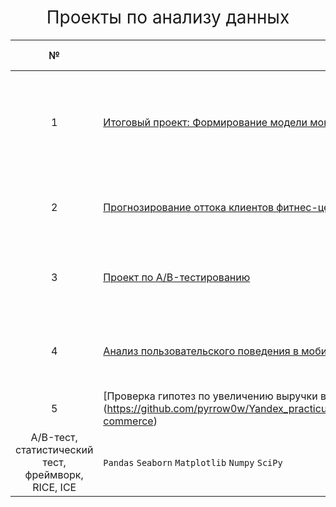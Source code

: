 <h1 style="font-weight:normal" align="center">
  &nbsp;Проекты по анализу данных&nbsp;
</h1>

|№|Название проекта|Сфера|Направление деятельности|Ключевые слова проекта|Стек|Статус|
|:-----:|-----|:-----:|-----|-----|:-----:|-----|
|1|[Итоговый проект: Формирование модели монетизации мобильного приложения](https://github.com/pyrrow0w/Yandex_practicum/tree/main/Monetization%20model)|Мобильное приложение, Gamedev|Маркетинг-аналитик, Аналитик (универсал), Data analyst|Анализ продуктовых и маркетинговых метрик, проверка статистических гипотез, расчет модели монетизации, продуктовые метрики, событийная аналитика |`Pandas` `Seaborn` `Matplotlib` `Numpy` `SciPy`|Завершен|
|2|[Прогнозирование оттока клиентов фитнес-центра](https://github.com/pyrrow0w/Yandex_practicum/tree/main/Fitness%20customers%20ML%20churn%20model)|Бизнес, оффлайн|Маркетинг-аналитик, Аналитик (универсал)|KMeans, Machine Learning, дендрограмма, RandomForestClassifier, LogisticRegression|`Pandas` `Seaborn` `Matplotlib` `Sklearn` `SciPy`|Завершен|
|3|[Проект по А/B-тестированию](https://github.com/pyrrow0w/Yandex_practicum/tree/main/AB-test)|Интернет-сервисы|Маркетинг-аналитик, продуктовый аналитик|EDA,проверка статистических гипотез, A/B-тестирование|`Pandas` `Seaborn` `Matplotlib` `Numpy` `SciPy` `Plotly` `Math`|Завершен|
|4|[Анализ пользовательского поведения в мобильном приложении](https://github.com/pyrrow0w/Yandex_practicum/tree/main/User's%20behavior%20analytics)|Интернет-сервисы, Стартапы, Бизнес|Маркетинг-аналитик, продуктовый аналитик|A/B-тест, визуализация, статистический тест|`Pandas` `Seaborn` `Matplotlib` `Numpy` `SciPy` `Plotly` `Math`|Завершен|
|5|[Проверка гипотез по увеличению выручки в интернет-магазине — оценка результатов A/B теста] (https://github.com/pyrrow0w/Yandex_practicum/tree/main/Profit%20increasing%20hyphotheses%20for%20e-commerce)|Интернет-магазины|Маркетинг-аналитик|
A/B-тест, статистический тест, фреймворк, RICE, ICE|`Pandas` `Seaborn` `Matplotlib` `Numpy` `SciPy`|Завершен|

